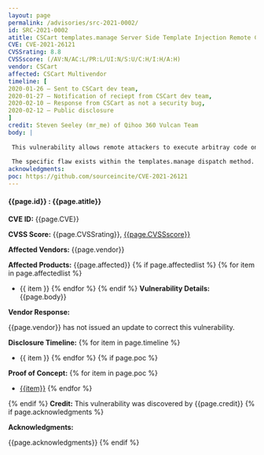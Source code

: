 ```yaml
---
layout: page
permalink: /advisories/src-2021-0002/
id: SRC-2021-0002
atitle: CSCart templates.manage Server Side Template Injection Remote Code Execution Vulnerability
CVE: CVE-2021-26121
CVSSrating: 8.8
CVSSscore: (/AV:N/AC:L/PR:L/UI:N/S:U/C:H/I:H/A:H)
vendor: CSCart
affected: CSCart Multivendor
timeline: [
2020-01-26 – Sent to CSCart dev team,
2020-01-27 – Notification of reciept from CSCart dev team,
2020-02-10 – Response from CSCart as not a security bug,
2020-02-12 – Public disclosure
]
credit: Steven Seeley (mr_me) of Qihoo 360 Vulcan Team
body: |
 
 This vulnerability allows remote attackers to execute arbitray code on affected installations of CSCart. Authentication is required to exploit this vulnerability with the `Files` privilege.
 
 The specific flaw exists within the templates.manage dispatch method. The issue results from the lack of sandboxing of user-supplied Smarty template syntax. An attacker can leverage this vulnerability to escalate privlidges and execute code in the context of the web server.
acknowledgments:
poc: https://github.com/sourceincite/CVE-2021-26121
---
```


#### **{{page.id}} : {{page.atitle}}**

**CVE ID:**
{{page.CVE}}

**CVSS Score:**
{{page.CVSSrating}}, [{{page.CVSSscore}}](https://nvd.nist.gov/vuln-metrics/cvss/v3-calculator?vector={{page.CVSSscore}})

**Affected Vendors:**
{{page.vendor}}

**Affected Products:**
{{page.affected}}
{% if page.affectedlist %}
{% for item in page.affectedlist %}
  - {{ item }}
{% endfor %}
{% endif %}
**Vulnerability Details:**
{{page.body}}

**Vendor Response:**

{{page.vendor}} has not issued an update to correct this vulnerability.

**Disclosure Timeline:**
{% for item in page.timeline %}
  - {{ item }}
{% endfor %}
{% if page.poc %}

**Proof of Concept:**
{% for item in page.poc %}
  - [{{item}}]({{item}})
{% endfor %}

{% endif %}
**Credit:**
This vulnerability was discovered by {{page.credit}}
{% if page.acknowledgments %}

**Acknowledgments:**

{{page.acknowledgments}}
{% endif %}
